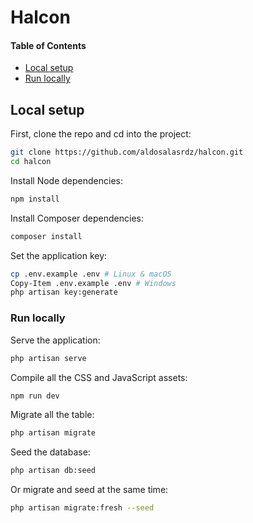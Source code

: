 # Halcon

#### Table of Contents

- [Local setup](#local-setup)
- [Run locally](#run-locally)

## Local setup

First, clone the repo and cd into the project:

```bash
git clone https://github.com/aldosalasrdz/halcon.git
cd halcon
```

Install Node dependencies:

```bash
npm install
```

Install Composer dependencies:

```bash
composer install
```

Set the application key:

```bash
cp .env.example .env # Linux & macOS
Copy-Item .env.example .env # Windows
php artisan key:generate
```

### Run locally

Serve the application:

```bash
php artisan serve
```

Compile all the CSS and JavaScript assets:

```bash
npm run dev
```

Migrate all the table:

```bash
php artisan migrate
```

Seed the database:

```bash
php artisan db:seed
```

Or migrate and seed at the same time:
```bash
php artisan migrate:fresh --seed
```
